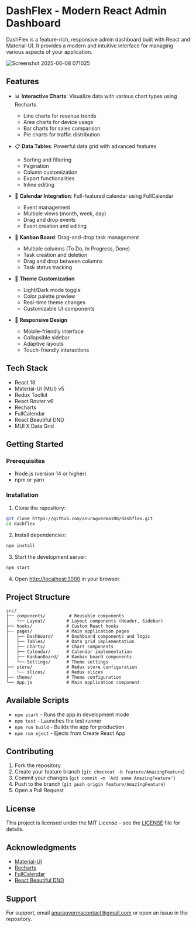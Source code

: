 # DashFlex - Modern React Admin Dashboard

DashFlex is a feature-rich, responsive admin dashboard built with React and Material-UI. It provides a modern and intuitive interface for managing various aspects of your application.


![Screenshot 2025-06-08 071025](https://github.com/user-attachments/assets/1006a2e0-2889-4e96-907f-3b498cbca626)


## Features

- 📊 **Interactive Charts**: Visualize data with various chart types using Recharts
  - Line charts for revenue trends
  - Area charts for device usage
  - Bar charts for sales comparison
  - Pie charts for traffic distribution

- 📋 **Data Tables**: Powerful data grid with advanced features
  - Sorting and filtering
  - Pagination
  - Column customization
  - Export functionalities
  - Inline editing

- 📅 **Calendar Integration**: Full-featured calendar using FullCalendar
  - Event management
  - Multiple views (month, week, day)
  - Drag and drop events
  - Event creation and editing

- 📌 **Kanban Board**: Drag-and-drop task management
  - Multiple columns (To Do, In Progress, Done)
  - Task creation and deletion
  - Drag and drop between columns
  - Task status tracking

- 🎨 **Theme Customization**
  - Light/Dark mode toggle
  - Color palette preview
  - Real-time theme changes
  - Customizable UI components

- 📱 **Responsive Design**
  - Mobile-friendly interface
  - Collapsible sidebar
  - Adaptive layouts
  - Touch-friendly interactions

## Tech Stack

- React 18
- Material-UI (MUI) v5
- Redux Toolkit
- React Router v6
- Recharts
- FullCalendar
- React Beautiful DND
- MUI X Data Grid

## Getting Started

### Prerequisites

- Node.js (version 14 or higher)
- npm or yarn

### Installation

1. Clone the repository:
```bash
git clone https://github.com/anuragverma108/dashflex.git
cd dashflex
```

2. Install dependencies:
```bash
npm install
```

3. Start the development server:
```bash
npm start
```

4. Open [http://localhost:3000](http://localhost:3000) in your browser.

## Project Structure

```
src/
├── components/         # Reusable components
│   └── Layout/        # Layout components (Header, Sidebar)
├── hooks/             # Custom React hooks
├── pages/             # Main application pages
│   ├── Dashboard/     # Dashboard components and logic
│   ├── Tables/        # Data grid implementation
│   ├── Charts/        # Chart components
│   ├── Calendar/      # Calendar implementation
│   ├── KanbanBoard/   # Kanban board components
│   └── Settings/      # Theme settings
├── store/             # Redux store configuration
│   └── slices/        # Redux slices
├── theme/             # Theme configuration
└── App.js             # Main application component
```

## Available Scripts

- `npm start` - Runs the app in development mode
- `npm test` - Launches the test runner
- `npm run build` - Builds the app for production
- `npm run eject` - Ejects from Create React App

## Contributing

1. Fork the repository
2. Create your feature branch (`git checkout -b feature/AmazingFeature`)
3. Commit your changes (`git commit -m 'Add some AmazingFeature'`)
4. Push to the branch (`git push origin feature/AmazingFeature`)
5. Open a Pull Request

## License

This project is licensed under the MIT License - see the [LICENSE](LICENSE) file for details.

## Acknowledgments

- [Material-UI](https://mui.com/)
- [Recharts](https://recharts.org/)
- [FullCalendar](https://fullcalendar.io/)
- [React Beautiful DND](https://github.com/atlassian/react-beautiful-dnd)

## Support

For support, email anuragvermacontact@gmail.com or open an issue in the repository.


